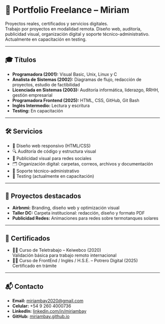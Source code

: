 # 🧰 Portfolio Freelance – Miriam

Proyectos reales, certificados y servicios digitales.  
Trabajo por proyectos en modalidad remota.
Diseño web, auditoría, publicidad visual, organización digital y soporte técnico-administrativo.  
Actualmente en capacitación en testing.

---

## 🎓 Títulos

- **Programadora (2001):** Visual Basic, Unix, Linux y C  
- **Analista de Sistemas (2002):** Diagramas de flujo, redacción de proyectos, estudio de factibilidad  
- **Licenciada en Sistemas (2003):** Auditoría informática, liderazgo, RRHH, gestión empresarial  
- **Programadora Frontend (2025):** HTML, CSS, GitHub, Git Bash  
- **Inglés Intermedio:** Lectura y escritura  
- **Testing:** En capacitación

---

## 🛠️ Servicios

- 🎨 Diseño web responsivo (HTML/CSS)  
- 🔍 Auditoría de código y estructura visual  
- 📢 Publicidad visual para redes sociales  
- 🗂️ Organización digital: carpetas, correos, archivos y documentación  
- 🧾 Soporte técnico-administrativo  
- 🧪 Testing (actualmente en capacitación)

---

## 📁 Proyectos destacados

- **Airbnmi:** Branding, diseño web y optimización visual  
- **Taller DC:** Carpeta institucional: redacción, diseño y formato PDF  
- **Publicidad Redes:** Animaciones para redes sobre termotanques solares

---

## 📜 Certificados

- 🧑‍💻 Curso de Teletrabajo – Keiwebco (2020)  
  Validación básica para trabajo remoto internacional  
- 🧑‍💻 Curso de FrontEnd / Inglés / H.S.E. – Potrero Digital (2025)  
  Certificado en trámite

---

## 📬 Contacto

- **Email:** miriambay2020@gmail.com  
- **Celular:** +54 9 260 4000736  
- **LinkedIn:** [linkedin.com/in/miriambay](https://www.linkedin.com/in/miriambay)  
- **GitHub:** [miriambay.github.io](https://miriambay.github.io/)


